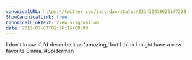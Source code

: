 ```yaml
---
canonicalURL: https://twitter.com/jmjordan/status/221432416626147328
ShowCanonicalLink: true
CanonicalLinkText: View original on
date: 2012-07-07T02:36:16+00:00
---
```

I don't know if I'd describe it as 'amazing,' but I think I might have a new favorite Emma. #Spiderman